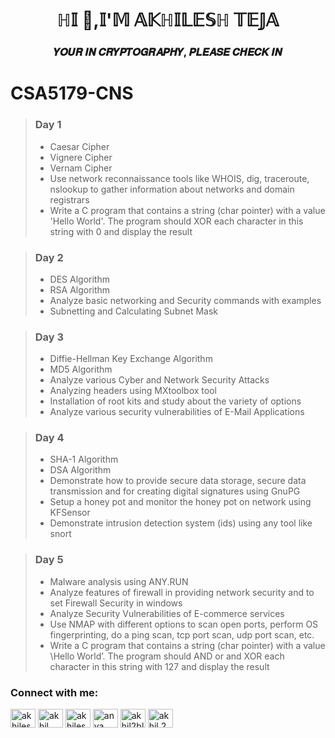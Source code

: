 <h1 align="center">ℍ𝕀 👋,𝕀'𝕄 𝔸𝕂ℍ𝕀𝕃𝔼𝕊ℍ 𝕋𝔼𝕁𝔸</h1>
<h3 align="center">𝒀𝑶𝑼𝑹 𝑰𝑵 𝑪𝑹𝒀𝑷𝑻𝑶𝑮𝑹𝑨𝑷𝑯𝒀, 𝑷𝑳𝑬𝑨𝑺𝑬 𝑪𝑯𝑬𝑪𝑲 𝑰𝑵</h3>

# CSA5179-CNS
> ### Day 1
> - Caesar Cipher
> - Vignere Cipher
> - Vernam Cipher
> - Use network reconnaissance tools like WHOIS, dig, traceroute, nslookup to gather information about networks and domain registrars
> - Write a C program that contains a string (char pointer) with a value 'Hello World'. The program should XOR each character in this string with 0 and display the result

> ### Day 2
> - DES Algorithm
> - RSA Algorithm
> - Analyze basic networking and Security commands with examples
> - Subnetting and Calculating Subnet Mask

> ### Day 3
> - Diffie-Hellman Key Exchange Algorithm
> - MD5 Algorithm
> - Analyze various Cyber and Network Security Attacks
> - Analyzing headers using MXtoolbox tool
> - Installation of root kits and study about the variety of options
> - Analyze various security vulnerabilities of E-Mail Applications

> ### Day 4
> - SHA-1 Algorithm
> - DSA Algorithm
> - Demonstrate how to provide secure data storage, secure data transmission and for creating digital signatures using GnuPG
> - Setup a honey pot and monitor the honey pot on network using KFSensor
> - Demonstrate intrusion detection system (ids) using any tool like snort

> ### Day 5
> - Malware analysis using ANY.RUN
> - Analyze features of firewall in providing network security and to set Firewall Security in windows
> - Analyze  Security Vulnerabilities of E-commerce services
> - Use NMAP with different options to scan open ports, perform OS fingerprinting, do a ping scan, tcp port scan, udp port scan, etc.
> - Write a C program that contains a string (char pointer) with a value \Hello World’. The program should AND or and XOR each character in this string with 127 and display the result
<h3 align="left">Connect with me:</h3>
<p align="left">
<a href="https://twitter.com/akhileshteja7" target="blank"><img align="center" src="https://raw.githubusercontent.com/rahuldkjain/github-profile-readme-generator/master/src/images/icons/Social/twitter.svg" alt="akhileshteja7" height="30" width="40" /></a>
<a href="https://fb.com/akhil akhil" target="blank"><img align="center" src="https://raw.githubusercontent.com/rahuldkjain/github-profile-readme-generator/master/src/images/icons/Social/facebook.svg" alt="akhil akhil" height="30" width="40" /></a>
<a href="https://instagram.com/akhileshteja7" target="blank"><img align="center" src="https://raw.githubusercontent.com/rahuldkjain/github-profile-readme-generator/master/src/images/icons/Social/instagram.svg" alt="akhileshteja7" height="30" width="40" /></a>
<a href="https://www.youtube.com/c/anya forger" target="blank"><img align="center" src="https://raw.githubusercontent.com/rahuldkjain/github-profile-readme-generator/master/src/images/icons/Social/youtube.svg" alt="anya forger" height="30" width="40" /></a>
<a href="https://www.hackerrank.com/akhil2blue" target="blank"><img align="center" src="https://raw.githubusercontent.com/rahuldkjain/github-profile-readme-generator/master/src/images/icons/Social/hackerrank.svg" alt="akhil2blue" height="30" width="40" /></a>
<a href="https://discord.gg/akhil.2blue" target="blank"><img align="center" src="https://raw.githubusercontent.com/rahuldkjain/github-profile-readme-generator/master/src/images/icons/Social/discord.svg" alt="akhil.2blue" height="30" width="40" /></a>
</p>
